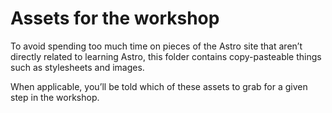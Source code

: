 # Assets for the workshop

To avoid spending too much time on pieces of the Astro site that aren’t directly related to learning Astro, this folder contains copy-pasteable things such as stylesheets and images.

When applicable, you’ll be told which of these assets to grab for a given step in the workshop.
